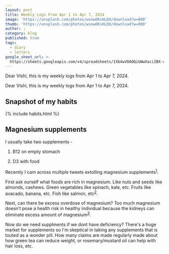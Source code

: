 ```yaml
---
layout: post
title: Weekly Logs From Apr 1 to Apr 7, 2024
image: 'https://unsplash.com/photos/wsowOKsHLDU/download?w=800'
thumb: 'https://unsplash.com/photos/wsowOKsHLDU/download?w=800'
author: ;
category: blog
published: true
tags:
  - diary
  - letters
google_sheet_url: >-
  https://sheets.googleapis.com/v4/spreadsheets/1Xb4wV0AOQiGWwXaciIBX-rkFebzg8DlAcRcClshyAnA/values/Habits!A132:T145?alt=json&key=AIzaSyCgYRKf_apK3TUSYGO9WhQ5dN-ukY4H0gw
---
```



Dear Vishi, this is my weekly logs from Apr 1 to Apr 7, 2024.<!-- truncate_here -->

Dear Vishi, this is my weekly logs from Apr 1 to Apr 7, 2024.

## Snapshot of my habits

{% include habits.html %}

## Magnesium supplements

I usually take two supplements - 

1. B12 on empty stomach

2. D3 with food

Recently I cam across multiple tweets extolling magnesium supplements<sup id='fnref:1'><a href='#fn:1' rel='footnote'>1</a></sup>.

First ask ourself what foods are rich in magnesium. Like nuts and seeds like almonds, cashews. Green vegetables like spinach, kale, etc. Fruits like avacado, banana, etc. Fish like salmon, etc<sup id='fnref:2'><a href='#fn:2' rel='footnote'>2</a></sup>.

Next, can there be excess overdose of magnesium? Too much magnesium doesn't pose a health risk in healthy individual because the kidneys  can eliminate excess amount of magnesium<sup id='fnref:3'><a href='#fn:3' rel='footnote'>3</a></sup>.

Now do we need supplments if we dont have deficiency? There's a huge market for supplements so I'm skeptical in taking any supplements that is touted as a wonder pill. How many claims are made regularly made about how green tea can reduce weight, or rosemary/mustard oil can help with hair loss, etc.
